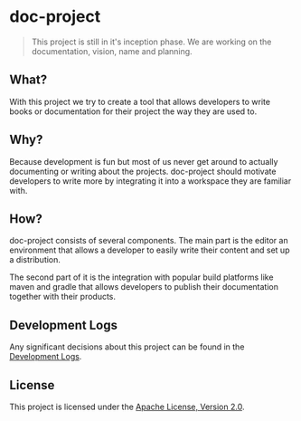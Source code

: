 # doc-project

> This project is still in it's inception phase. We are working on the
  documentation, vision, name and planning.

## What?
With this project we try to create a tool that allows developers to
write books or documentation for their project the way they are used to.

## Why?
Because development is fun but most of us never get around to actually
documenting or writing about the projects. doc-project should motivate
developers to write more by integrating it into a workspace they are
familiar with.

## How?
doc-project consists of several components. The main part is the editor
an environment that allows a developer to easily write their content
and set up a distribution.

The second part of it is the integration with popular build platforms
like maven and gradle that allows developers to publish their documentation
together with their products.

## Development Logs
Any significant decisions about this project can be found in
the [Development Logs].

## License
This project is licensed under the [Apache License, Version 2.0].

[Apache License, Version 2.0]: http://www.apache.org/licenses/LICENSE-2.0
[Development Logs]: docs/99-development-log/00-index.md
